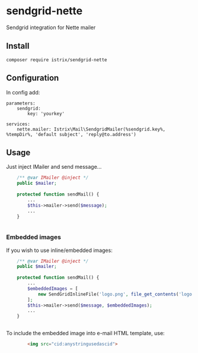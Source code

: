 # sendgrid-nette
Sendgrid integration for Nette mailer

## Install
```
composer require istrix/sendgrid-nette
```

## Configuration
In config add:

```
parameters:
	sendgrid:
		key: 'yourkey'

services:
	nette.mailer: Istrix\Mail\SendgridMailer(%sendgrid.key%, %tempDir%, 'default subject', 'reply@to.address')
```

## Usage
Just inject IMailer and send message...

```php
	/** @var IMailer @inject */
	public $mailer;
	
	protected function sendMail() {
		...
		$this->mailer->send($message);
		...
	}
	
```

### Embedded images

If you wish to use inline/embedded images:

```php
	/** @var IMailer @inject */
	public $mailer;
	
	protected function sendMail() {
		...
		$embeddedImages = [
		    new SendGridInlineFile('logo.png', file_get_contents('logo.png'), 'image/png', 'anystringusedascid')
		];
		$this->mailer->send($message, $embeddedImages);
		...
	}
	
```

To include the embedded image into e-mail HTML template, use:

```html
        <img src="cid:anystringusedascid">
```